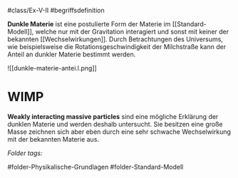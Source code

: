 #class/Ex-V-II #begriffsdefinition 

**Dunkle Materie** ist eine postulierte Form der Materie im [[Standard-Modell]], welche nur mit der Gravitation interagiert und sonst mit keiner der bekannten [[Wechselwirkungen]]. Durch Betrachtungen des Universums, wie beispielsweise die Rotationsgeschwindigkeit der Milchstraße kann der Anteil an dunkler Materie bestimmt werden.

![[dunkle-materie-antei.l.png]]

# WIMP
**Weakly interacting massive particles** sind eine mögliche Erklärung der dunklen Materie und werden deshalb untersucht. Sie besitzen eine große Masse zeichnen sich aber eben durch eine sehr schwache Wechselwirkung mit der bekannten Materie aus.


 *Folder tags:*

#folder-Physikalische-Grundlagen #folder-Standard-Modell
